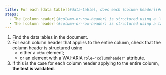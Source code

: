 ```yaml
---
title: For each [data table](#data-table), does each [column header](#column-or-row-header) applying to the entire column satisfy one of these conditions?
steps:
  - The [column header](#column-or-row-header) is structured using a `<th>` tag.
  - The [column header](#column-or-row-header) is structured using a tag with a WAI-ARIA `role="columnheader"` attribute.
---
```


1. Find the data tables in the document.
2. For each column header that applies to the entire column, check that the column header is structured using
   - either a `<th>` element;
   - or an element with a WAI-ARIA `role="columnheader"` attribute.
3. If this is the case for each column header applying to the entire column, **the test is validated**.
